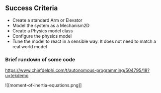 ## Success Criteria
- Create a standard Arm or Elevator
- Model the system as a Mechanism2D
- Create a Physics model class
- Configure the physics model
- Tune the model to react in a sensible way. It does not need to match a real world model


### Brief rundown of some code
https://www.chiefdelphi.com/t/autonomous-programming/504795/18?u=tekdemo


![[moment-of-inertia-equations.png]]